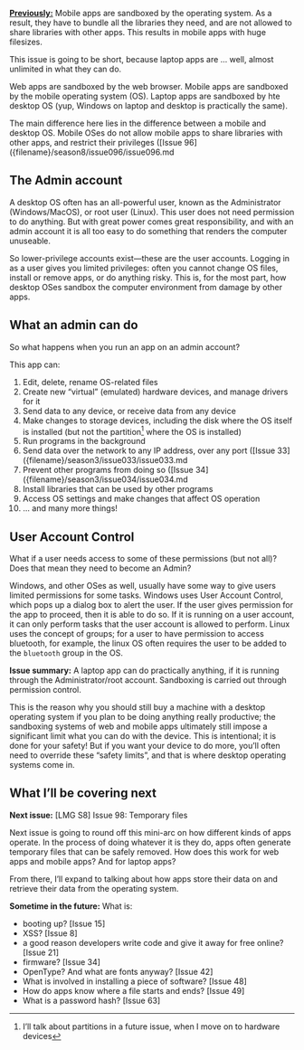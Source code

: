 [**Previously:**](https://buttondown.email/laymansguide/archive/) Mobile apps are sandboxed by the operating system. As a result, they have to bundle all the libraries they need, and are not allowed to share libraries with other apps. This results in mobile apps with huge filesizes.

This issue is going to be short, because laptop apps are … well, almost unlimited in what they can do.

Web apps are sandboxed by the web browser. Mobile apps are sandboxed by the mobile operating system (OS). Laptop apps are sandboxed by hte desktop OS (yup, Windows on laptop and desktop is practically the same).

The main difference here lies in the difference between a mobile and desktop OS. Mobile OSes do not allow mobile apps to share libraries with other apps, and restrict their privileges ([Issue 96]({filename}/season8/issue096/issue096.md

## The Admin account

A desktop OS often has an all-powerful user, known as the Administrator (Windows/MacOS), or root user (Linux). This user does not need permission to do anything. But with great power comes great responsibility, and with an admin account it is all too easy to do something that renders the computer unuseable.

So lower-privilege accounts exist—these are the user accounts. Logging in as a user gives you limited privileges: often you cannot change OS files, install or remove apps, or do anything risky. This is, for the most part, how desktop OSes sandbox the computer environment from damage by other apps.

## What an admin can do

So what happens when you run an app on an admin account?

This app can:

1. Edit, delete, rename OS-related files
2. Create new “virtual” (emulated) hardware devices, and manage drivers for it
3. Send data to any device, or receive data from any device
4. Make changes to storage devices, including the disk where the OS itself is installed (but not the partition[^1] where the OS is installed)
5. Run programs in the background
6. Send data over the network to any IP address, over any port ([Issue 33]({filename}/season3/issue033/issue033.md
7. Prevent other programs from doing so ([Issue 34]({filename}/season3/issue034/issue034.md
8. Install libraries that can be used by other programs
9. Access OS settings and make changes that affect OS operation
10. ... and many more things!

[^1]: I’ll talk about partitions in a future issue, when I move on to hardware devices

## User Account Control

What if a user needs access to some of these permissions (but not all)? Does that mean they need to become an Admin?

Windows, and other OSes as well, usually have some way to give users limited permissions for some tasks. Windows uses User Account Control, which pops up a dialog box to alert the user. If the user gives permission for the app to proceed, then it is able to do so. If it is running on a user account, it can only perform tasks that the user account is allowed to perform. Linux uses the concept of groups; for a user to have permission to access bluetooth, for example, the linux OS often requires the user to be added to the `bluetooth` group in the OS.

**Issue summary:** A laptop app can do practically anything, if it is running through the Administrator/root account. Sandboxing is carried out through permission control.

This is the reason why you should still buy a machine with a desktop operating system if you plan to be doing anything really productive; the sandboxing systems of web and mobile apps ultimately still impose a significant limit what you can do with the device. This is intentional; it is done for your safety! But if you want your device to do more, you’ll often need to override these “safety limits”, and that is where desktop operating systems come in.

## What I’ll be covering next

**Next issue:** [LMG S8] Issue 98: Temporary files

Next issue is going to round off this mini-arc on how different kinds of apps operate. In the process of doing whatever it is they do, apps often generate temporary files that can be safely removed. How does this work for web apps and mobile apps? And for laptop apps?

From there, I’ll expand to talking about how apps store their data on and retrieve their data from the operating system.

**Sometime in the future:** What is:

- booting up? [Issue 15]
- XSS? [Issue 8]
- a good reason developers write code and give it away for free online? [Issue 21]
- firmware? [Issue 34]
- OpenType? And what are fonts anyway? [Issue 42]
- What is involved in installing a piece of software? [Issue 48]
- How do apps know where a file starts and ends? [Issue 49]
- What is a password hash? [Issue 63]
